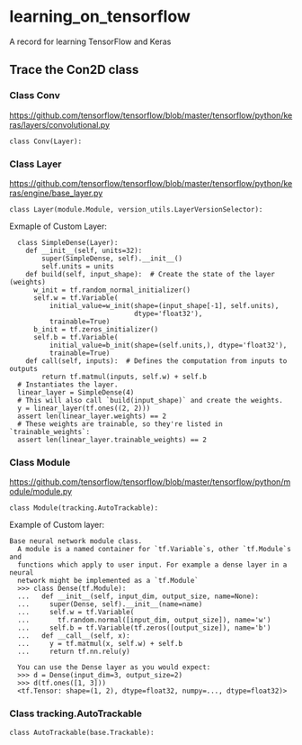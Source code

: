 # learning_on_tensorflow<br />
A record for learning TensorFlow and Keras<br />

## Trace the Con2D class<br />

### Class Conv<br />
https://github.com/tensorflow/tensorflow/blob/master/tensorflow/python/keras/layers/convolutional.py<br />
```
class Conv(Layer):
```


### Class Layer<br />
https://github.com/tensorflow/tensorflow/blob/master/tensorflow/python/keras/engine/base_layer.py
```
class Layer(module.Module, version_utils.LayerVersionSelector):
```
Exmaple of Custom Layer:<br />
```
  class SimpleDense(Layer):
    def __init__(self, units=32):
        super(SimpleDense, self).__init__()
        self.units = units
    def build(self, input_shape):  # Create the state of the layer (weights)
      w_init = tf.random_normal_initializer()
      self.w = tf.Variable(
          initial_value=w_init(shape=(input_shape[-1], self.units),
                               dtype='float32'),
          trainable=True)
      b_init = tf.zeros_initializer()
      self.b = tf.Variable(
          initial_value=b_init(shape=(self.units,), dtype='float32'),
          trainable=True)
    def call(self, inputs):  # Defines the computation from inputs to outputs
        return tf.matmul(inputs, self.w) + self.b
  # Instantiates the layer.
  linear_layer = SimpleDense(4)
  # This will also call `build(input_shape)` and create the weights.
  y = linear_layer(tf.ones((2, 2)))
  assert len(linear_layer.weights) == 2
  # These weights are trainable, so they're listed in `trainable_weights`:
  assert len(linear_layer.trainable_weights) == 2
```


### Class Module<br />
https://github.com/tensorflow/tensorflow/blob/master/tensorflow/python/module/module.py
```
class Module(tracking.AutoTrackable):
```
Example of Custom layer:
```
Base neural network module class.
  A module is a named container for `tf.Variable`s, other `tf.Module`s and
  functions which apply to user input. For example a dense layer in a neural
  network might be implemented as a `tf.Module`
  >>> class Dense(tf.Module):
  ...   def __init__(self, input_dim, output_size, name=None):
  ...     super(Dense, self).__init__(name=name)
  ...     self.w = tf.Variable(
  ...       tf.random.normal([input_dim, output_size]), name='w')
  ...     self.b = tf.Variable(tf.zeros([output_size]), name='b')
  ...   def __call__(self, x):
  ...     y = tf.matmul(x, self.w) + self.b
  ...     return tf.nn.relu(y)
  
  You can use the Dense layer as you would expect:
  >>> d = Dense(input_dim=3, output_size=2)
  >>> d(tf.ones([1, 3]))
  <tf.Tensor: shape=(1, 2), dtype=float32, numpy=..., dtype=float32)>

```

### Class tracking.AutoTrackable<br />
```
class AutoTrackable(base.Trackable):
```







